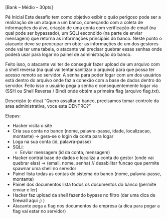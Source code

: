 [Bank – Médio – 30pts]

Pé Inicial
Este desafio tem como objetivo exibir o quão perigoso pode ser a realização de um ataque a um banco, começando com a coleta de informações do alvo, criação de uma conta com verificação de email (na qual pode ser bypassado), um SQLi escondido (na parte de enviar mensagem) que retorna as informações principais do banco. Neste ponto o atacante deve se preocupar em obter as informações de um dos gestores onde vai ter uma tabela, o atacante vai precisar quebrar essas senhas onde poderá usar para logar no painel de administração do banco.

Feito isso, o atacante vai ter de conseguir fazer upload de um arquivo com a shell reversa (na qual vai tentar sanitizar o arquivo) para que possa ter acesso remoto ao servidor. A senha para poder logar com um dos usuários está dentro do arquivo onde faz a conexão com a base de dados dentro do servidor. Feito isso o usuário pega a senha e consequentemente logar via (SSH ou Shell Reversa / Bind) onde obtém a primeira flag (arquivo flag.txt).

Descrição (e dica)
“Quero assaltar o banco, precisamos tomar controle da area administrativa, voce esta DENTRO?”

Etapas:

- Hacker visita o site
- Cria sua conta no banco (nome, palavra-passe, idade, localizacao, montante) -> gera-se o login da conta para logar
- Loga na sua conta (id, palavra-passe)
- SQLi:
    - Enviar mensagem (id da conta, mensagem)
- Hacker contrai base de dados e localiza a conta do gestor (onde vai quebrar elas) -> (email, nome, senha) // desabilitar funcao que permite spawnar uma shell no servidor
- Painel lista todas as contas do sistema do banco (nome, palavra-passe, montante)
- Painel dos documentos lista todos os documentos do banco (permite enviar e ler)
- Hacker faz upload da shell fazendo bypass no filtro (dar uma dica de firewall aqui ;) )
- Atacante pega a flag nos documentos da empresa (a dica para pegar a flag vai estar no servidor)